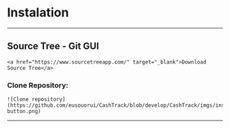 # Instalation

---

## Source Tree -  Git GUI

```
<a href="https://www.sourcetreeapp.com/" target="_blank">Download Source Tree</a>
```

### Clone Repository:

```english
![Clone repository](https://github.com/eusouorui/CashTrack/blob/develop/CashTrack/imgs/installation/sourcetree/clone-button.png)
```



---









